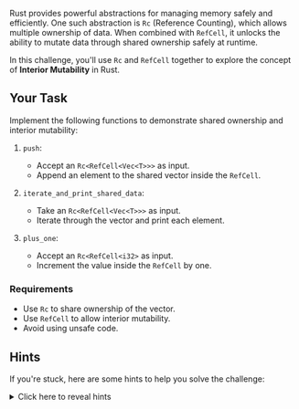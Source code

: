 Rust provides powerful abstractions for managing memory safely and efficiently. One such abstraction is `Rc` (Reference Counting), which allows multiple ownership of data. When combined with `RefCell`, it unlocks the ability to mutate data through shared ownership safely at runtime.

In this challenge, you'll use `Rc` and `RefCell` together to explore the concept of **Interior Mutability** in Rust.

## Your Task

Implement the following functions to demonstrate shared ownership and interior mutability:

1. `push`:

   - Accept an `Rc<RefCell<Vec<T>>>` as input.
   - Append an element to the shared vector inside the `RefCell`.

2. `iterate_and_print_shared_data`:

   - Take an `Rc<RefCell<Vec<T>>>` as input.
   - Iterate through the vector and print each element.

3. `plus_one`:

   - Accept an `Rc<RefCell<i32>` as input.
   - Increment the value inside the `RefCell` by one.

### Requirements

- Use `Rc` to share ownership of the vector.
- Use `RefCell` to allow interior mutability.
- Avoid using unsafe code.

## Hints

If you're stuck, here are some hints to help you solve the challenge:

<details>
  <summary>Click here to reveal hints</summary>

- Use `Rc::clone` to share ownership of the vector.
- Use `RefCell`'s `.borrow_mut()` for mutable access and `.borrow()` for immutable access.
- `T: Display` is needed to format the output with `println!`.

</details>
